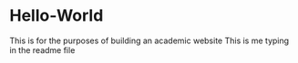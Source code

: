 # Hello-World
This is for the purposes of building an academic website
This is me typing in the readme file
